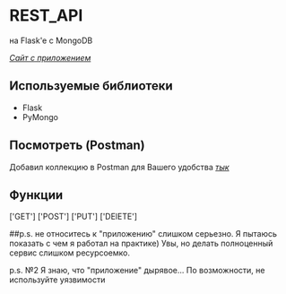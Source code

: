 # REST_API
на Flask'e c MongoDB

[*Сайт с приложением*](https://dreams.lucky-spb.online/)

## Используемые библиотеки 
- Flask
- PyMongo

## Посмотреть (Postman)
Добавил коллекцию в Postman для Вашего удобства [*тык*](https://www.postman.com/joint-operations-meteorologist-16026518/workspace/rest-api/request/17461733-a45dac03-52bd-4b6a-886a-1173daa6597c)


## Функции 
['GET'] ['POST'] ['PUT'] ['DElETE'] 

##p.s.
не относитесь к "приложению" слишком серьезно. Я пытаюсь показать с чем я работал на практике) 
Увы, но делать полноценный сервис слишком ресурсоемко.

p.s. №2
Я знаю, что "приложение" дырявое... По возможности, не используйте уязвимости


